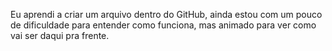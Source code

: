 Eu aprendi a criar um arquivo dentro do GitHub, ainda estou com um pouco de dificuldade para entender como funciona, mas animado para ver como vai ser daqui pra frente.
